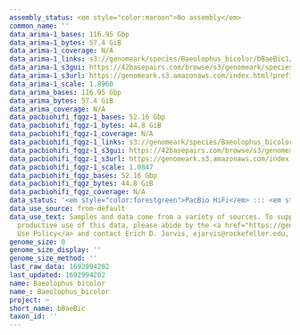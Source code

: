 ```yaml
---
assembly_status: <em style="color:maroon">No assembly</em>
common_name: ''
data_arima-1_bases: 116.95 Gbp
data_arima-1_bytes: 57.4 GiB
data_arima-1_coverage: N/A
data_arima-1_links: s3://genomeark/species/Baeolophus_bicolor/bBaeBic1/genomic_data/arima/<br>
data_arima-1_s3gui: https://42basepairs.com/browse/s3/genomeark/species/Baeolophus_bicolor/bBaeBic1/genomic_data/arima/
data_arima-1_s3url: https://genomeark.s3.amazonaws.com/index.html?prefix=species/Baeolophus_bicolor/bBaeBic1/genomic_data/arima/
data_arima-1_scale: 1.8960
data_arima_bases: 116.95 Gbp
data_arima_bytes: 57.4 GiB
data_arima_coverage: N/A
data_pacbiohifi_fqgz-1_bases: 52.16 Gbp
data_pacbiohifi_fqgz-1_bytes: 44.8 GiB
data_pacbiohifi_fqgz-1_coverage: N/A
data_pacbiohifi_fqgz-1_links: s3://genomeark/species/Baeolophus_bicolor/bBaeBic1/genomic_data/pacbio_hifi/<br>
data_pacbiohifi_fqgz-1_s3gui: https://42basepairs.com/browse/s3/genomeark/species/Baeolophus_bicolor/bBaeBic1/genomic_data/pacbio_hifi/
data_pacbiohifi_fqgz-1_s3url: https://genomeark.s3.amazonaws.com/index.html?prefix=species/Baeolophus_bicolor/bBaeBic1/genomic_data/pacbio_hifi/
data_pacbiohifi_fqgz-1_scale: 1.0847
data_pacbiohifi_fqgz_bases: 52.16 Gbp
data_pacbiohifi_fqgz_bytes: 44.8 GiB
data_pacbiohifi_fqgz_coverage: N/A
data_status: '<em style="color:forestgreen">PacBio HiFi</em> ::: <em style="color:forestgreen">Arima</em>'
data_use_source: from-default
data_use_text: Samples and data come from a variety of sources. To support fair and
  productive use of this data, please abide by the <a href="https://genome10k.soe.ucsc.edu/data-use-policies/">Data
  Use Policy</a> and contact Erich D. Jarvis, ejarvis@rockefeller.edu, with any questions.
genome_size: 0
genome_size_display: ''
genome_size_method: ''
last_raw_data: 1692994202
last_updated: 1692994202
name: Baeolophus bicolor
name_: Baeolophus_bicolor
project: ~
short_name: bBaeBic
taxon_id: ''
---
```


